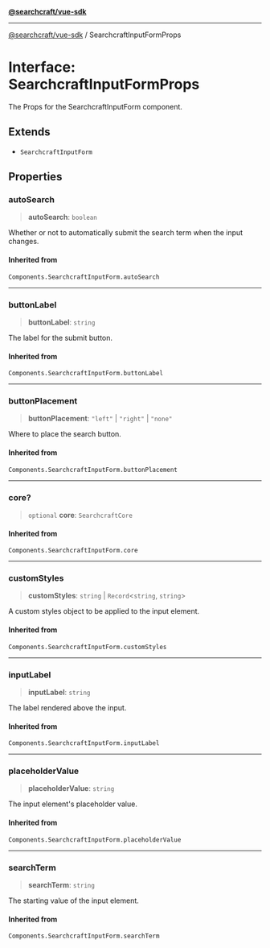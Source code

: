[**@searchcraft/vue-sdk**](/reference/sdk/js-vue/README.md)

***

[@searchcraft/vue-sdk](/reference/sdk/js-vue/globals.md) / SearchcraftInputFormProps

# Interface: SearchcraftInputFormProps

The Props for the SearchcraftInputForm component.

## Extends

- `SearchcraftInputForm`

## Properties

### autoSearch

> **autoSearch**: `boolean`

Whether or not to automatically submit the search term when the input changes.

#### Inherited from

`Components.SearchcraftInputForm.autoSearch`

***

### buttonLabel

> **buttonLabel**: `string`

The label for the submit button.

#### Inherited from

`Components.SearchcraftInputForm.buttonLabel`

***

### buttonPlacement

> **buttonPlacement**: `"left"` \| `"right"` \| `"none"`

Where to place the search button.

#### Inherited from

`Components.SearchcraftInputForm.buttonPlacement`

***

### core?

> `optional` **core**: `SearchcraftCore`

#### Inherited from

`Components.SearchcraftInputForm.core`

***

### customStyles

> **customStyles**: `string` \| `Record`\<`string`, `string`\>

A custom styles object to be applied to the input element.

#### Inherited from

`Components.SearchcraftInputForm.customStyles`

***

### inputLabel

> **inputLabel**: `string`

The label rendered above the input.

#### Inherited from

`Components.SearchcraftInputForm.inputLabel`

***

### placeholderValue

> **placeholderValue**: `string`

The input element's placeholder value.

#### Inherited from

`Components.SearchcraftInputForm.placeholderValue`

***

### searchTerm

> **searchTerm**: `string`

The starting value of the input element.

#### Inherited from

`Components.SearchcraftInputForm.searchTerm`
